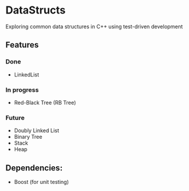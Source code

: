# DataStructs
Exploring common data structures in C++ using test-driven development

## Features

### Done
- LinkedList

### In progress
- Red-Black Tree (RB Tree)

### Future
- Doubly Linked List
- Binary Tree
- Stack
- Heap

##  Dependencies:
- Boost (for unit testing)

